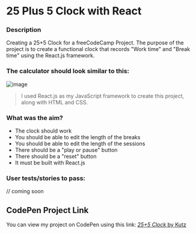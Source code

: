 # 25 Plus 5 Clock with React

### Description
Creating a 25+5 Clock for a freeCodeCamp Project. The purpose of the project is to create a functional clock that records "Work time" and "Break time" using the React.js framework.

### The calculator should look similar to this:

![image](https://shots.codepen.io/username/pen/XpKrrW-1280.jpg?version=1661962590)

> I used React.js as my JavaScript framework to create this project, along with HTML and CSS.

### What was the aim?
* The clock should work
* You should be able to edit the length of the breaks
* You should be able to edit the length of the sessions
* There should be a "play or pause" button
* There should be a "reset" button
* It must be built with React.js

### User tests/stories to pass:

// coming soon

## CodePen Project Link
You can view my project on CodePen using this link:
[*25+5 Clock* by Kutz](https://codepen.io/kutzz/pen/PoVNQMK)

